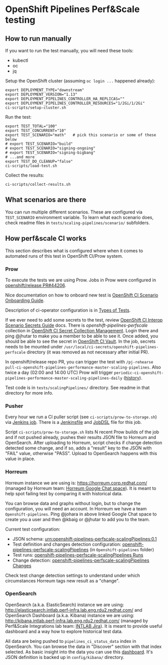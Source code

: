 # OpenShift Pipelines Perf&Scale testing


## How to run manually

If you want to run the test manually, you will need these tools:

 * kubectl
 * oc
 * jq

Setup the OpenShift cluster (assuming `oc login ...` happened already):

    export DEPLOYMENT_TYPE="downstream"
    export DEPLOYMENT_VERSION="1.13"
    export DEPLOYMENT_PIPELINES_CONTROLLER_HA_REPLICAS=""
    export DEPLOYMENT_PIPELINES_CONTROLLER_RESOURCES="1/2Gi/1/2Gi"
    ci-scripts/setup-cluster.sh

Run the test:

    export TEST_TOTAL="100"
    export TEST_CONCURRENT="10"
    export TEST_SCENARIO="math"   # pick this scenario or some of these below
    # export TEST_SCENARIO="build"
    # export TEST_SCENARIO="signing-ongoing"
    # export TEST_SCENARIO="signing-bigbang"
    # ...and more
    export TEST_DO_CLEANUP="false"
    ci-scripts/load-test.sh

Collect the results:

    ci-scripts/collect-results.sh


## What scenarios are there

You can run multiple different scenarios.
These are configured via `TEST_SCENARIO` environment variable.
To learn what each scenario does, check readme files in `tests/scaling-pipelines/scenario/` subfolders.


## How perf&scale CI works

This section describes what is configured where when it comes to automated runs of this test in OpenShift CI/Prow system.

### Prow

To execute the tests we are using Prow. Jobs in Prow were configured in [openshift/release PR#44206](https://github.com/openshift/release/pull/44206).

Nice documentation on how to onboard new test is [OpenShift CI Scenario Onboarding Guide](https://github.com/CSPI-QE/ocp-ci-docs/blob/main/docs/Onboarding/Onboarding_Guide.md).

Description of ci-operator configuration is in [Types of Tests](https://docs.ci.openshift.org/docs/architecture/ci-operator/#types-of-tests).

If we ever need to add some secrets to the test, review [OpenShift CI Interop Scenario Secrets Guide](https://github.com/CSPI-QE/ocp-ci-docs/blob/main/docs/OCP_CI_Tutorials/Secrets/Secrets_Guide.md) docs. There is *openshift-pipelines-perfscale* collection in [OpenShift CI Secret Collection Management](https://selfservice.vault.ci.openshift.org/). Login there and ping @jhutar to make you a member to be able to see it. Once added, you should be able to see the secret in [OpenShift CI Vault](https://vault.ci.openshift.org/ui/vault/secrets/kv/show/selfservice/openshift-pipelines-perfscale/scalingPipelines). In the job, secrets needs to be mounted under `/usr/local/ci-secrets/openshift-pipelines-perfscale` directory (it was removed as not necessary after initial PR).

In openshift/release repo PR, you can trigger the test with `/pj-rehearse pull-ci-openshift-pipelines-performance-master-scaling-pipelines`. Also twice a day (02:00 and 14:00 UTC) Prow will trigger `periodic-ci-openshift-pipelines-performance-master-scaling-pipelines-daily` ([history](https://prow.ci.openshift.org/job-history/gs/origin-ci-test/logs/periodic-ci-openshift-pipelines-performance-master-scaling-pipelines-daily)).

Test code is in `tests/scalingPipelines/` directory. See readme in that directory for more info.

### Pusher

Every hour we run a CI puller script (see `ci-scripts/prow-to-storage.sh`) via [Jenkins job](https://master-jenkins-csb-perf.apps.ocp-c1.prod.psi.redhat.com/view/SeedJobs/job/PipelinesCI_puller/). There is a [Jenkinsfile](https://gitlab.cee.redhat.com/redhat-performance/ci-configs/-/blob/master/jenkins/PipelinesCI_puller.groovy) and [JobDSL](https://gitlab.cee.redhat.com/redhat-performance/ci-configs/-/blob/master/src/jobs/PipelinesCI_pullerJob.groovy?ref_type=heads) file for this job.

Script `ci-scripts/prow-to-storage.sh` lists N recent Prow builds of the job and if not pushed already, pushes their results JSON file to Horreum and OpenSearch. After uploading to Horreum, script checks if change detection detected some change, and if so, adds a "result" key to the JSON with "FAIL" value, otherwise "PASS". Upload to OpenSearch happens with this value in place.

### Horreum

Horreum instance we are using is: <https://horreum.corp.redhat.com/> (managed by Horreum team: [Horreum Google Chat space](https://chat.google.com/room/AAAALGqIRVQ?cls=7)). It is meant to help spot failing test by comparing it with historical data.

You can browse data and graphs without login, but to change the configuration, you will need an account. In Horreum we have a team `Openshift-pipelines`. Ping @johara in above linked Google Chat space to create you a user and then @kbaig or @jhutar to add you to the team.

Current test configuration:

 * JSON schema: [urn:openshift-pipelines-perfscale-scalingPipelines:0.1](https://horreum.corp.redhat.com/schema/177)
 * Test definition and changes detection configuration: [openshift-pipelines-perfscale-scalingPipelines](https://horreum.corp.redhat.com/test/295) (in `Openshift-pipelines` folder)
 * Test runs: [openshift-pipelines-perfscale-scalingPipelines Runs](https://horreum.corp.redhat.com/run/list/295)
 * Change detection: [openshift-pipelines-perfscale-scalingPipelines Changes](https://horreum.corp.redhat.com/changes?test=openshift-pipelines-perfscale-scalingPipelines&fingerprint=%7B%22.parameters.test.run%22%3A%22.%2Frun.yaml%22%2C%22.parameters.test.total%22%3A1000%2C%22.parameters.test.concurrent%22%3A100%7D)

Check test change detection settings to understand under which circumstances Horreum tags new result as a "change".

### OpenSearch

OpenSearch (a.k.a. ElasticSearch) instance we are using: <http://elasticsearch.intlab.perf-infra.lab.eng.rdu2.redhat.com/> and OpenSearch Dashboard (a.k.a. Kibana) instance we are using: <http://kibana.intlab.perf-infra.lab.eng.rdu2.redhat.com/> (managed by Perf&Scale Integrations lab team: [INTLAB Jira](https://issues.redhat.com/browse/INTLAB)). It is meant to provide useful dashboard and a way how to explore historical test data.

All data are being pushed to `pipelines_ci_status_data` index in OpenSearch. You can browse the data in "Discover" section with that index selected. As basic insight into the data you can use this [dashboard](http://kibana.intlab.perf-infra.lab.eng.rdu2.redhat.com/app/dashboards#/view/427d69b0-6e6d-11ee-897a-a399889b5129). It's JSON definition is backed up in `config/kibana/` directory.
